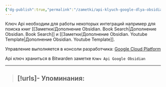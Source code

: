 ```yaml
---
{"dg-publish":true,"permalink":"/zametki/api-klyuch-google-dlya-obsidian/","created":"2024-07-09 11:13","updated":"2024-09-03T20:00:27+03:00"}
---
```


Ключ Api необходим для работы некоторых интеграций например для поиска книг [[Заметки/Дополнение Obsidian. Book Search\|Дополнение Obsidian. Book Search]] и [[Заметки/Дополнение Obsidian. Youtube Template\|Дополнение Obsidian. Youtube Template]].

Управление выполняется в консоли разработчика: [Google Cloud Platform](https://console.cloud.google.com/apis/credentials?project=obsidian-428819)

Api ключ храниться в Bitwarden заметке `Ключ Api Google Obsidian`

---
> [!urls]- Упоминания:
> - 